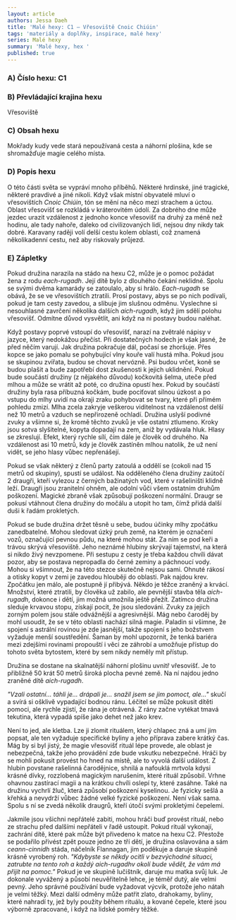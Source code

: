 ```yaml
---
layout: article
authors: Jessa Daeh
title: 'Malé hexy: C1 – Vřesoviště Cnoic Chiúin'
tags: 'materiály a doplňky, inspirace, malé hexy'
series: Malé hexy
summary: 'Malé hexy, hex '
published: true
---
```

### A) Číslo hexu: C1

### B) Převládající krajina hexu

Vřesoviště

### C) Obsah hexu

Mokřady kudy vede stará nepoužívaná cesta a náhorní plošina, kde se shromažďuje magie celého místa.

### D) Popis hexu

O této části světa se vypráví mnoho příběhů. Některé hrdinské, jiné tragické, některé pravdivé a jiné nikoli. Když však místní obyvatelé mluví o vřesovištích _Cnoic Chiúin_, tón se mění na něco mezi strachem a úctou. Oblast vřesovišť se rozkládá v kráterovitém údolí. Za dobrého dne může jezdec urazit vzdálenost z jednoho konce vřesovišť na druhý za méně než hodinu, ale tady nahoře, daleko od civilizovaných lidí, nejsou dny nikdy tak dobré. Karavany raději volí delší cestu kolem oblasti, což znamená několikadenní cestu, než aby riskovaly průjezd.

### E) Zápletky

Pokud družina narazila na stádo na hexu C2, může je o pomoc požádat žena z rodu _each-rugadh_. Její dítě bylo z dlouhého čekání neklidné. Spolu se svými dvěma kamarády se zatoulalo, aby si hrálo. _Each-rugadh_ se obává, že se ve vřesovištích ztratili. Prosí postavy, abys se po nich podívali, pokud je tam cesty zavedou, a slibuje jim slušnou odměnu. Vyslechne si nesouhlasné zavrčení několika dalších _aich-rugadh_, když jim sdělí polohu vřesovišť. Odmítne důvod vysvětlit, ani když na ni postavy budou naléhat.

Když postavy poprvé vstoupí do vřesovišť, narazí na zvětralé nápisy v jazyce, který nedokážou přečíst. Při dostatečných hodech je však jasné, že před něčím varují. Jak družina pokračuje dál, počasí se zhoršuje. Přes kopce se jako pomalu se pohybující vlny kouře valí hustá mlha. Pokud jsou se skupinou zvířata, budou se chovat nervózně. Psi budou vrčet, koně se budou plašit a bude zapotřebí dost zkušenosti k jejich uklidnění. Pokud bude součástí družiny (z nějakého důvodu) kočkovitá šelma, uteče před mlhou a může se vrátit až poté, co družina opustí hex. Pokud by součástí družiny byla rasa příbuzná kočkám, bude pociťovat silnou úzkost a po vstupu do mlhy uvidí na okraji zraku pohybovat se tvary, které při přímém pohledu zmizí. Mlha zcela zakryje veškerou viditelnost na vzdálenost delší než 10 metrů a vzduch se nepřirozeně ochladí. Družina uslyší podivné zvuky a všimne si, že kromě těchto zvuků je vše ostatní ztlumeno. Kroky jsou sotva slyšitelné, kopyta dopadají na zem, aniž by vydávala hluk. Hlasy se zkreslují. Efekt, který rychle sílí, čím dále je člověk od druhého. Na vzdálenost asi 10 metrů, kdy je člověk zastíněn mlhou natolik, že už není vidět, se jeho hlasy vůbec nepřenášejí.

Pokud se však některý z členů party zatoulá a oddělí se (cokoli nad 15 metrů od skupiny), spustí se událost. Na odděleného člena družiny zaútočí 2 draugři, kteří vylezou z černých bažinatých vod, které v rašeliništi klidně leží. Draugři jsou zranitelní ohněm, ale odolní vůči všem ostatním druhům poškození. Magické zbraně však způsobují poškození normální. Draugr se pokusí vtáhnout člena družiny do močálu a utopit ho tam, čímž přidá další duši k řadám prokletých.

Pokud se bude družina držet těsně u sebe, budou účinky mlhy zpočátku zanedbatelné. Mohou sledovat úzký pruh země, na kterém je označení vozů, označující pevnou půdu, na které mohou stát. Za ním se pod keři a trávou skrývá vřesoviště. Jeho neznámé hlubiny skrývají tajemství, na která si nikdo živý nevzpomene. Při sestupu z cesty je třeba každou chvíli dávat pozor, aby se postava nepropadla do černé zeminy a páchnoucí vody. Mohou si všimnout, že na této stezce skutečně nejsou sami. Ohnuté rákosí a otisky kopyt v zemi je zavedou hlouběji do oblasti. Pak najdou krev. Zpočátku jen málo, ale postupně jí přibývá. Někdo je těžce zraněný a krvácí. Množství, které ztratili, by člověka už zabilo, ale pevnější stavba těla _aich-rugadh_, dokonce i dětí, jim možná umožnila ještě přežít. Zatímco družina sleduje krvavou stopu, získají pocit, že jsou sledováni. Zvuky za jejich zorným polem jsou stále odvážnější a agresivnější. Mág nebo čaroděj by mohl usoudit, že se v této oblasti nachází silná magie. Paladin si všimne, že spojení s astrální rovinou je zde jasnější, takže spojení s jeho božstvem vyžaduje menší soustředění. Šaman by mohl upozornit, že tenká bariéra mezi zdejšími rovinami propouští i věci ze záhrobí a umožňuje přístup do tohoto světa bytostem, které by sem nikdy neměly mít přístup.

Družina se dostane na skalnatější náhorní plošinu uvnitř vřesovišť. Je to přibližně 50 krát 50 metrů široká plocha pevné země. Na ní najdou jedno zraněné dítě _aich-rugadh_.

_"Vzali ostatní… táhli je… drápali je… snažil jsem se jim pomoct, ale…"_ skučí a svírá si ošklivě vypadající bodnou ránu. Léčitel se může pokusit dítěti pomoci, ale rychle zjistí, že rána je otrávená. Z rány začne vytékat tmavá tekutina, která vypadá spíše jako dehet než jako krev.

Není to jed, ale kletba. Lze ji zlomit rituálem, který chlapec zná a umí jim popsat, ale ten vyžaduje specifické byliny a jeho příprava zabere krátký čas. Mág by si byl jistý, že magie vřesovišť rituál lépe provede, ale oblast je nebezpečná, takže jeho provádění zde bude vskutku nebezpečné. Hráči by se mohli pokusit provést ho hned na místě, ale to vyvolá další událost. Z hlubin povstane rašelinná čarodějnice, shnilá a nafouklá mrtvola kdysi krásné dívky, rozzlobená magickým narušením, které rituál způsobil. Vrhne ohavnou zastírací magii a na krátkou chvíli oslepí ty, které zasáhne. Také na družinu vychrlí žluč, která způsobí poškození kyselinou. Je fyzicky sešlá a křehká a nevydrží vůbec žádné velké fyzické poškození. Není však sama. Spolu s ní se zvedá několik draugrů, kteří útočí svými prokletými čepelemi.

Jakmile jsou všichni nepřátelé zabiti, mohou hráči buď provést rituál, nebo ze strachu před dalšími nepřáteli v řadě ustoupit. Pokud rituál vykonají, zachrání dítě, které pak může být přivedeno k matce na hexu C2. Přestože se podařilo přivést zpět pouze jedno ze tří dětí, je družina oslavována a sám _ceann-cinnidh_ stáda, náčelník Flannagan, jim poděkuje a daruje skupině krásně vyrobený roh. _"Kdybyste se někdy ocitli v bezvýchodné situaci, zatrubte na tento roh a každý aich-rugadhv okolí bude vědět, že vám má přijít na pomoc."_ Pokud je ve skupině lučištník, daruje mu matka svůj luk. Je dokonale vyvážený a působí neuvěřitelně lehce, je téměř dutý, ale velmi pevný. Jeho správné používání bude vyžadovat výcvik, protože jeho nátah je velmi těžký. Mezi další odměny může patřit zlato, drahokamy, byliny, které nahradí ty, jež byly použity během rituálu, a kované čepele, které jsou výborně zpracované, i když na lidské poměry těžké.